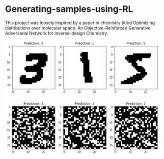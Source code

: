 # Generating-samples-using-RL

This project was loosely inspired by a paper in chemistry titled Optimizing distributions over molecular space. An Objective-Reinforced
Generative Adversarial Network for Inverse-design Chemistry.


![mnist](Images/mnist.png)

![generated_mnist](Images/generated_mnist.png)


